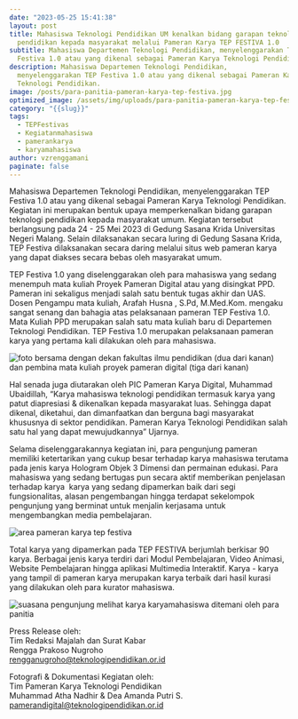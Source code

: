 ```yaml
---
date: "2023-05-25 15:41:38"
layout: post
title: Mahasiswa Teknologi Pendidikan UM kenalkan bidang garapan teknologi
  pendidikan kepada masyarakat melalui Pameran Karya TEP FESTIVA 1.0
subtitle: Mahasiswa Departemen Teknologi Pendidikan, menyelenggarakan TEP
  Festiva 1.0 atau yang dikenal sebagai Pameran Karya Teknologi Pendidikan.
description: Mahasiswa Departemen Teknologi Pendidikan,
  menyelenggarakan TEP Festiva 1.0 atau yang dikenal sebagai Pameran Karya
  Teknologi Pendidikan.
image: /posts/para-panitia-pameran-karya-tep-festiva.jpg
optimized_image: /assets/img/uploads/para-panitia-pameran-karya-tep-festiva.jpg
category: "{{slug}}"
tags:
  - TEPFestivas
  - Kegiatanmahasiswa
  - pamerankarya
  - karyamahasiswa
author: vzrenggamani
paginate: false
---
```

Mahasiswa Departemen Teknologi Pendidikan, menyelenggarakan TEP Festiva 1.0 atau yang dikenal sebagai Pameran Karya Teknologi Pendidikan. Kegiatan ini merupakan bentuk upaya memperkenalkan bidang garapan teknologi pendidikan kepada masyarakat umum. Kegiatan tersebut berlangsung pada 24 - 25 Mei 2023 di Gedung Sasana Krida Universitas Negeri Malang. Selain dilaksanakan secara luring di Gedung Sasana Krida, TEP Festiva dilaksanakan secara daring melalui situs web pameran karya yang dapat diakses secara bebas oleh masyarakat umum.

TEP Festiva 1.0 yang diselenggarakan oleh para mahasiswa yang sedang menempuh mata kuliah Proyek Pameran Digital atau yang disingkat PPD. Pameran ini sekaligus menjadi salah satu bentuk tugas akhir dan UAS. Dosen Pengampu mata kuliah, Arafah Husna , S.Pd, M.Med.Kom. mengaku sangat senang dan bahagia atas pelaksanaan pameran TEP Festiva 1.0. Mata Kuliah PPD merupakan salah satu mata kuliah baru di Departemen Teknologi Pendidikan. TEP Festiva 1.0 merupakan pelaksanaan pameran karya yang pertama kali dilakukan oleh para mahasiswa. 

![foto bersama dengan dekan fakultas ilmu pendidikan (dua dari kanan) dan pembina mata kuliah proyek pameran digital (tiga dari kanan)](/posts/foto-bersama-dengan-dekan-fakultas-ilmu-pendidikan-dua-dari-kanan-dan-pembina-mata-kuliah-proyek-pameran-digital-tiga-dari-kanan-.jpg "foto bersama dengan dekan fakultas ilmu pendidikan (dua dari kanan) dan pembina mata kuliah proyek pameran digital (tiga dari kanan)")

Hal senada juga diutarakan oleh PIC Pameran Karya Digital, Muhammad Ubaidillah, “Karya mahasiswa teknologi pendidikan termasuk karya yang patut diapresiasi & dikenalkan kepada masyarakat luas. Sehingga dapat dikenal, diketahui, dan dimanfaatkan dan berguna bagi masyarakat khususnya di sektor pendidikan. Pameran Karya Teknologi Pendidikan salah satu hal yang dapat mewujudkannya” Ujarnya.

Selama diselenggarakannya kegiatan ini, para pengunjung pameran memiliki ketertarikan yang cukup besar terhadap karya mahasiswa terutama pada jenis karya Hologram Objek 3 Dimensi dan permainan edukasi. Para mahasiswa yang sedang bertugas pun secara aktif memberikan penjelasan terhadap karya  karya yang sedang dipamerkan baik dari segi fungsionalitas, alasan pengembangan hingga terdapat sekelompok pengunjung yang berminat untuk menjalin kerjasama untuk mengembangkan media pembelajaran.

![area pameran karya tep festiva](/posts/area-pameran-karya-tep-festiva.jpg "area pameran karya tep festiva")

Total karya yang dipamerkan pada TEP FESTIVA berjumlah berkisar 90 karya. Berbagai jenis karya terdiri dari Modul Pembelajaran, Video Animasi, Website Pembelajaran hingga aplikasi Multimedia Interaktif. Karya - karya yang tampil di pameran karya merupakan karya terbaik dari hasil kurasi yang dilakukan oleh para kurator mahasiswa.

![suasana pengunjung melihat karya karyamahasiswa ditemani oleh para panitia](/posts/suasana-pengunjung-melihat-karya-karyamahasiswa-ditemani-oleh-para-panitia.jpg "suasana pengunjung melihat karya karyamahasiswa ditemani oleh para panitia")

Press Release oleh:\
Tim Redaksi Majalah dan Surat Kabar\
Rengga Prakoso Nugroho\
[rengganugroho@teknologipendidikan.or.id](mailto:rengganugroho@teknologipendidikan.or.id) 

Fotografi & Dokumentasi Kegiatan oleh:\
Tim Pameran Karya Teknologi Pendidikan\
Muhammad Atha Nadhir & Dea Amanda Putri S.\
[pamerandigital@teknologipendidikan.or.id](mailto:pamerandigital@teknologipendidikan.or.id)